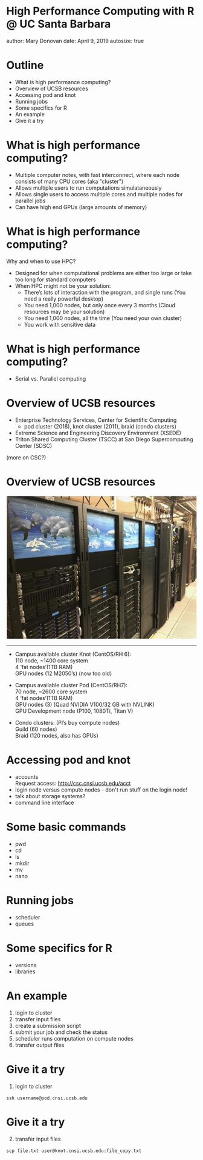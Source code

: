 High Performance Computing with R @ UC Santa Barbara
========================================================
author: Mary Donovan
date: April 9, 2019
autosize: true

Outline
========================================================

- What is high performance computing?
- Overview of UCSB resources
- Accessing pod and knot
- Running jobs
- Some specifics for R
- An example
- Give it a try

What is high performance computing?
========================================================
- Multiple computer notes, with fast interconnect, where each node consists of many CPU cores 
(aka "cluster")
- Allows multiple users to run computations simulataneously  
- Allows single users to access multiple cores and multiple nodes for parallel jobs  
- Can have high end GPUs (large amounts of memory)  

What is high performance computing?
========================================================
Why and when to use HPC? 
- Designed for when computational problems are either too large or take too long for standard computers
- When HPC might not be your solution:
  - There’s lots of interaction with the program, and single runs (You need a really powerful desktop)
  - You need 1,000 nodes, but only once every 3 months (Cloud resources may be your solution)
  - You need 1,000 nodes, all the time (You need your own cluster)
  - You work with sensitive data

  

What is high performance computing?
========================================================
- Serial vs. Parallel computing


Overview of UCSB resources
========================================================
- Enterprise Technology Services, Center for Scientific Computing 
  - pod cluster (2018), knot cluster (2011), braid (condo clusters)
- Extreme Science and Engineering Discovery Environment (XSEDE)
- Triton Shared Computing Cluster (TSCC) at San Diego Supercomputing Center (SDSC)

(more on CSC?)

Overview of UCSB resources
========================================================
![plot of chunk unnamed-chunk-2](R_on_HPC-figure/pod.png)
***
- Campus available cluster Knot (CentOS/RH 6):  
110 node, ~1400 core system  
4 ‘fat nodes’(1TB RAM)  
GPU nodes (12 M2050’s) (now too old)  

- Campus available cluster Pod (CentOS/RH7):  
70 node, ~2600 core system  
4 ‘fat nodes’(1TB RAM)  
GPU nodes (3) (Quad NVIDIA V100/32 GB with NVLINK)  
GPU Development node (P100, 1080Ti, Titan V)  

- Condo clusters: (PI’s buy compute nodes)  
Guild (60 nodes)  
Braid (120 nodes, also has GPUs)  

Accessing pod and knot
========================================================
- accounts  
Request access: http://csc.cnsi.ucsb.edu/acct
- login node versus compute nodes - don't run stuff on the login node!  
- talk about storage systems?  
- command line interface  

Some basic commands
========================================================
  - pwd
  - cd
  - ls
  - mkdir
  - mv
  - nano

Running jobs
========================================================
  - scheduler
  - queues

Some specifics for R
========================================================
  - versions
  - libraries

An example
========================================================
1. login to cluster
2. transfer input files
3. create a submission script
4. submit your job and check the status
5. scheduler runs computation on compute nodes
6. transfer output files 

Give it a try
========================================================
1. login to cluster  
```
ssh username@pod.cnsi.ucsb.edu
```

Give it a try
========================================================
2. transfer input files  
```
scp file.txt user@knot.cnsi.ucsb.edu:file_copy.txt
```
